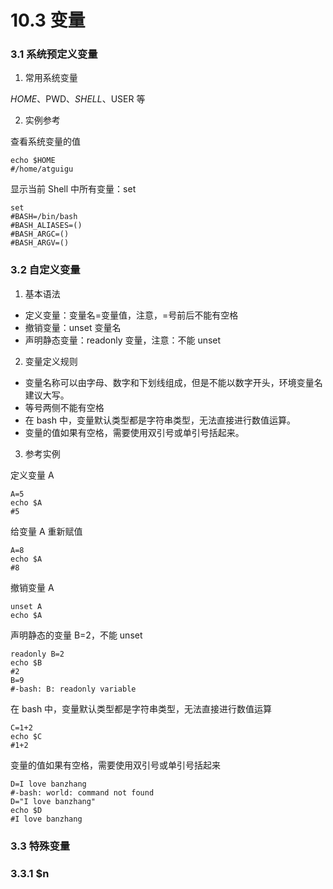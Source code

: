 # 10.3 变量

### 3.1 系统预定义变量

1. 常用系统变量

$HOME、$PWD、$SHELL、$USER 等

2. 实例参考

查看系统变量的值

```shell
echo $HOME
#/home/atguigu
```

显示当前 Shell 中所有变量：set

```shell
set
#BASH=/bin/bash
#BASH_ALIASES=()
#BASH_ARGC=()
#BASH_ARGV=()
```

### 3.2 自定义变量

1. 基本语法

* 定义变量：变量名=变量值，注意，=号前后不能有空格
* 撤销变量：unset 变量名
* 声明静态变量：readonly 变量，注意：不能 unset

2. 变量定义规则

* 变量名称可以由字母、数字和下划线组成，但是不能以数字开头，环境变量名建议大写。
* 等号两侧不能有空格
* 在 bash 中，变量默认类型都是字符串类型，无法直接进行数值运算。
* 变量的值如果有空格，需要使用双引号或单引号括起来。

3. 参考实例

定义变量 A

```shell
A=5
echo $A
#5
```

给变量 A 重新赋值

```shell
A=8
echo $A
#8
```

撤销变量 A

```shell
unset A
echo $A
```

声明静态的变量 B=2，不能 unset

```shell
readonly B=2
echo $B
#2
B=9
#-bash: B: readonly variable
```

在 bash 中，变量默认类型都是字符串类型，无法直接进行数值运算

```shell
C=1+2
echo $C
#1+2
```

变量的值如果有空格，需要使用双引号或单引号括起来

```shell
D=I love banzhang
#-bash: world: command not found
D="I love banzhang"
echo $D
#I love banzhang
```

### 3.3 特殊变量    

### 3.3.1 $n

